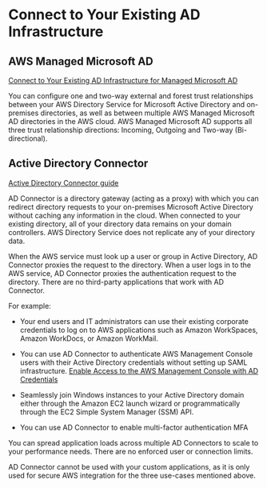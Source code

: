 # Connect to Your Existing AD Infrastructure

## AWS Managed Microsoft AD
[Connect to Your Existing AD Infrastructure for Managed Microsoft AD](https://docs.aws.amazon.com/directoryservice/latest/admin-guide/ms_ad_connect_existing_infrastructure.html)

You can configure one and two-way external and forest trust relationships between your AWS Directory Service for Microsoft Active Directory and on-premises directories, as well as between multiple AWS Managed Microsoft AD directories in the AWS cloud. AWS Managed Microsoft AD supports all three trust relationship directions: Incoming, Outgoing and Two-way (Bi-directional). 

## Active Directory Connector

[Active Directory Connector guide](https://docs.aws.amazon.com/directoryservice/latest/admin-guide/directory_ad_connector.html)

AD Connector is a directory gateway (acting as a proxy) with which you can redirect directory requests to your on-premises Microsoft Active Directory without caching any information in the cloud. When connected to your existing directory, all of your directory data remains on your domain controllers. AWS Directory Service does not replicate any of your directory data. 

When the AWS service must look up a user or group in Active Directory, AD Connector proxies the request to the directory. When a user logs in to the AWS service, AD Connector proxies the authentication request to the directory. There are no third-party applications that work with AD Connector. 

For example:

- Your end users and IT administrators can use their existing corporate credentials to log on to AWS applications such as Amazon WorkSpaces, Amazon WorkDocs, or Amazon WorkMail.

- You can use AD Connector to authenticate AWS Management Console users with their Active Directory credentials without setting up SAML infrastructure. 
[Enable Access to the AWS Management Console with AD Credentials](https://docs.aws.amazon.com/directoryservice/latest/admin-guide/ms_ad_management_console_access.html)

- Seamlessly join Windows instances to your Active Directory domain either through the Amazon EC2 launch wizard or programmatically through the EC2 Simple System Manager (SSM) API.

- You can use AD Connector to enable multi-factor authentication MFA

You can spread application loads across multiple AD Connectors to scale to your performance needs. There are no enforced user or connection limits. 

AD Connector cannot be used with your custom applications, as it is only used for secure AWS integration for the three use-cases mentioned above.

